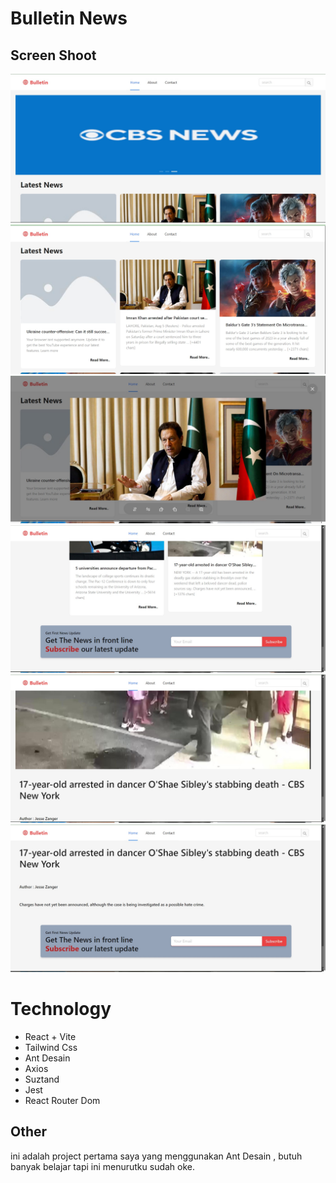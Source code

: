 # Bulletin News
## Screen Shoot
![](./src/assets/1.jpg)
![](./src/assets/2.jpg)
![](./src/assets/3.jpg)
![](./src/assets/4.jpg)
![](./src/assets/5.jpg)
![](./src/assets/6.jpg)

# Technology
- React + Vite
- Tailwind Css
- Ant Desain
- Axios
- Suztand
- Jest
- React Router Dom

## Other
ini adalah project pertama saya yang menggunakan Ant Desain , butuh banyak belajar tapi ini menurutku sudah oke.


